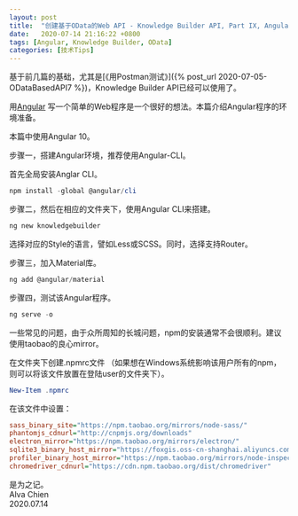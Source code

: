 ```yaml
---
layout: post
title:  "创建基于OData的Web API - Knowledge Builder API, Part IX, Angular程序环境准备"
date:   2020-07-14 21:16:22 +0800
tags: [Angular, Knowledge Builder, OData]
categories: [技术Tips]
---
```


基于前几篇的基础，尤其是[《用Postman测试》]({% post_url 2020-07-05-ODataBasedAPI7 %})，Knowledge Builder API已经可以使用了。

用[Angular](https://www.angular.io) 写一个简单的Web程序是一个很好的想法。本篇介绍Angular程序的环境准备。


本篇中使用Angular 10。



步骤一，搭建Angular环境，推荐使用Angular-CLI。

首先全局安装Anglar CLI。

```powershell
npm install -global @angular/cli
```

步骤二，然后在相应的文件夹下，使用Angular CLI来搭建。

```powershell
ng new knowledgebuilder
```

选择对应的Style的语言，譬如Less或SCSS。同时，选择支持Router。


步骤三，加入Material库。

```powershell
ng add @angular/material
```

步骤四，测试该Angular程序。

```powershell
ng serve -o
```

一些常见的问题，由于众所周知的长城问题，npm的安装通常不会很顺利。建议使用taobao的良心mirror。


在文件夹下创建.npmrc文件 （如果想在Windows系统影响该用户所有的npm，则可以将该文件放置在登陆user的文件夹下）。

```powershell
New-Item .npmrc
```

在该文件中设置：

```ini
sass_binary_site="https://npm.taobao.org/mirrors/node-sass/"
phantomjs_cdnurl="http://cnpmjs.org/downloads"
electron_mirror="https://npm.taobao.org/mirrors/electron/"
sqlite3_binary_host_mirror="https://foxgis.oss-cn-shanghai.aliyuncs.com/"
profiler_binary_host_mirror="https://npm.taobao.org/mirrors/node-inspector/"
chromedriver_cdnurl="https://cdn.npm.taobao.org/dist/chromedriver"
```


是为之记。   
Alva Chien    
2020.07.14 